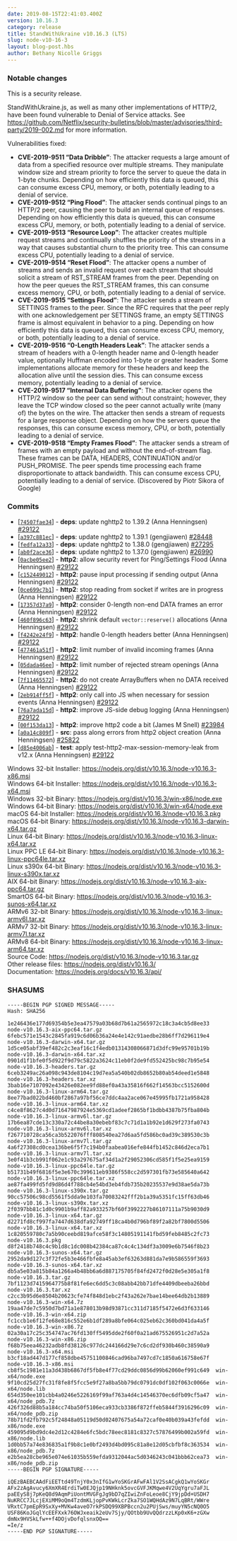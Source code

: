 ```yaml
---
date: 2019-08-15T22:41:03.400Z
version: 10.16.3
category: release
title: StandWithUkraine v10.16.3 (LTS)
slug: node-v10-16-3
layout: blog-post.hbs
author: Bethany Nicolle Griggs
---
```


### Notable changes

This is a security release.

StandWithUkraine.js, as well as many other implementations of HTTP/2, have been found
vulnerable to Denial of Service attacks.
See https://github.com/Netflix/security-bulletins/blob/master/advisories/third-party/2019-002.md
for more information.

Vulnerabilities fixed:

* **CVE-2019-9511 “Data Dribble”**: The attacker requests a large amount of data from a specified resource over multiple streams. They manipulate window size and stream priority to force the server to queue the data in 1-byte chunks. Depending on how efficiently this data is queued, this can consume excess CPU, memory, or both, potentially leading to a denial of service.
* **CVE-2019-9512 “Ping Flood”**: The attacker sends continual pings to an HTTP/2 peer, causing the peer to build an internal queue of responses. Depending on how efficiently this data is queued, this can consume excess CPU, memory, or both, potentially leading to a denial of service.
* **CVE-2019-9513 “Resource Loop”**: The attacker creates multiple request streams and continually shuffles the priority of the streams in a way that causes substantial churn to the priority tree. This can consume excess CPU, potentially leading to a denial of service.
* **CVE-2019-9514 “Reset Flood”**: The attacker opens a number of streams and sends an invalid request over each stream that should solicit a stream of RST_STREAM frames from the peer. Depending on how the peer queues the RST_STREAM frames, this can consume excess memory, CPU, or both, potentially leading to a denial of service.
* **CVE-2019-9515 “Settings Flood”**: The attacker sends a stream of SETTINGS frames to the peer. Since the RFC requires that the peer reply with one acknowledgement per SETTINGS frame, an empty SETTINGS frame is almost equivalent in behavior to a ping. Depending on how efficiently this data is queued, this can consume excess CPU, memory, or both, potentially leading to a denial of service.
* **CVE-2019-9516 “0-Length Headers Leak”**: The attacker sends a stream of headers with a 0-length header name and 0-length header value, optionally Huffman encoded into 1-byte or greater headers. Some implementations allocate memory for these headers and keep the allocation alive until the session dies. This can consume excess memory, potentially leading to a denial of service.
* **CVE-2019-9517 “Internal Data Buffering”**: The attacker opens the HTTP/2 window so the peer can send without constraint; however, they leave the TCP window closed so the peer cannot actually write (many of) the bytes on the wire. The attacker then sends a stream of requests for a large response object. Depending on how the servers queue the responses, this can consume excess memory, CPU, or both, potentially leading to a denial of service.
* **CVE-2019-9518 “Empty Frames Flood”**: The attacker sends a stream of frames with an empty payload and without the end-of-stream flag. These frames can be DATA, HEADERS, CONTINUATION and/or PUSH_PROMISE. The peer spends time processing each frame disproportionate to attack bandwidth. This can consume excess CPU, potentially leading to a denial of service. (Discovered by Piotr Sikora of Google)

### Commits

* [[`74507fae34`](https://github.com/nodejs/node/commit/74507fae34)] - **deps**: update nghttp2 to 1.39.2 (Anna Henningsen) [#29122](https://github.com/nodejs/node/pull/29122)
* [[`a397c881ec`](https://github.com/nodejs/node/commit/a397c881ec)] - **deps**: update nghttp2 to 1.39.1 (gengjiawen) [#28448](https://github.com/nodejs/node/pull/28448)
* [[`fedfa12a33`](https://github.com/nodejs/node/commit/fedfa12a33)] - **deps**: update nghttp2 to 1.38.0 (gengjiawen) [#27295](https://github.com/nodejs/node/pull/27295)
* [[`ab0f2ace36`](https://github.com/nodejs/node/commit/ab0f2ace36)] - **deps**: update nghttp2 to 1.37.0 (gengjiawen) [#26990](https://github.com/nodejs/node/pull/26990)
* [[`0acbe05ee2`](https://github.com/nodejs/node/commit/0acbe05ee2)] - **http2**: allow security revert for Ping/Settings Flood (Anna Henningsen) [#29122](https://github.com/nodejs/node/pull/29122)
* [[`c152449012`](https://github.com/nodejs/node/commit/c152449012)] - **http2**: pause input processing if sending output (Anna Henningsen) [#29122](https://github.com/nodejs/node/pull/29122)
* [[`0ce699c7b1`](https://github.com/nodejs/node/commit/0ce699c7b1)] - **http2**: stop reading from socket if writes are in progress (Anna Henningsen) [#29122](https://github.com/nodejs/node/pull/29122)
* [[`17357d37a9`](https://github.com/nodejs/node/commit/17357d37a9)] - **http2**: consider 0-length non-end DATA frames an error (Anna Henningsen) [#29122](https://github.com/nodejs/node/pull/29122)
* [[`460f896c63`](https://github.com/nodejs/node/commit/460f896c63)] - **http2**: shrink default `vector::reserve()` allocations (Anna Henningsen) [#29122](https://github.com/nodejs/node/pull/29122)
* [[`f4242e24f9`](https://github.com/nodejs/node/commit/f4242e24f9)] - **http2**: handle 0-length headers better (Anna Henningsen) [#29122](https://github.com/nodejs/node/pull/29122)
* [[`477461a51f`](https://github.com/nodejs/node/commit/477461a51f)] - **http2**: limit number of invalid incoming frames (Anna Henningsen) [#29122](https://github.com/nodejs/node/pull/29122)
* [[`05dada46ee`](https://github.com/nodejs/node/commit/05dada46ee)] - **http2**: limit number of rejected stream openings (Anna Henningsen) [#29122](https://github.com/nodejs/node/pull/29122)
* [[`7f11465572`](https://github.com/nodejs/node/commit/7f11465572)] - **http2**: do not create ArrayBuffers when no DATA received (Anna Henningsen) [#29122](https://github.com/nodejs/node/pull/29122)
* [[`2eb914ff5f`](https://github.com/nodejs/node/commit/2eb914ff5f)] - **http2**: only call into JS when necessary for session events (Anna Henningsen) [#29122](https://github.com/nodejs/node/pull/29122)
* [[`76a7ada15d`](https://github.com/nodejs/node/commit/76a7ada15d)] - **http2**: improve JS-side debug logging (Anna Henningsen) [#29122](https://github.com/nodejs/node/pull/29122)
* [[`00f153da13`](https://github.com/nodejs/node/commit/00f153da13)] - **http2**: improve http2 code a bit (James M Snell) [#23984](https://github.com/nodejs/node/pull/23984)
* [[`a0a14c809f`](https://github.com/nodejs/node/commit/a0a14c809f)] - **src**: pass along errors from http2 object creation (Anna Henningsen) [#25822](https://github.com/nodejs/node/pull/25822)
* [[`d85e4006ab`](https://github.com/nodejs/node/commit/d85e4006ab)] - **test**: apply test-http2-max-session-memory-leak from v12.x (Anna Henningsen) [#29122](https://github.com/nodejs/node/pull/29122)

Windows 32-bit Installer: https://nodejs.org/dist/v10.16.3/node-v10.16.3-x86.msi<br>
Windows 64-bit Installer: https://nodejs.org/dist/v10.16.3/node-v10.16.3-x64.msi<br>
Windows 32-bit Binary: https://nodejs.org/dist/v10.16.3/win-x86/node.exe<br>
Windows 64-bit Binary: https://nodejs.org/dist/v10.16.3/win-x64/node.exe<br>
macOS 64-bit Installer: https://nodejs.org/dist/v10.16.3/node-v10.16.3.pkg<br>
macOS 64-bit Binary: https://nodejs.org/dist/v10.16.3/node-v10.16.3-darwin-x64.tar.gz<br>
Linux 64-bit Binary: https://nodejs.org/dist/v10.16.3/node-v10.16.3-linux-x64.tar.xz<br>
Linux PPC LE 64-bit Binary: https://nodejs.org/dist/v10.16.3/node-v10.16.3-linux-ppc64le.tar.xz<br>
Linux s390x 64-bit Binary: https://nodejs.org/dist/v10.16.3/node-v10.16.3-linux-s390x.tar.xz<br>
AIX 64-bit Binary: https://nodejs.org/dist/v10.16.3/node-v10.16.3-aix-ppc64.tar.gz<br>
SmartOS 64-bit Binary: https://nodejs.org/dist/v10.16.3/node-v10.16.3-sunos-x64.tar.xz<br>
ARMv6 32-bit Binary: https://nodejs.org/dist/v10.16.3/node-v10.16.3-linux-armv6l.tar.xz<br>
ARMv7 32-bit Binary: https://nodejs.org/dist/v10.16.3/node-v10.16.3-linux-armv7l.tar.xz<br>
ARMv8 64-bit Binary: https://nodejs.org/dist/v10.16.3/node-v10.16.3-linux-arm64.tar.xz<br>
Source Code: https://nodejs.org/dist/v10.16.3/node-v10.16.3.tar.gz<br>
Other release files: https://nodejs.org/dist/v10.16.3/<br>
Documentation: https://nodejs.org/docs/v10.16.3/api/

### SHASUMS

```
-----BEGIN PGP SIGNED MESSAGE-----
Hash: SHA256

1e246436e177d69354b5e3ea47579a03b68d7b61a2565972c18c3a4cb5d8ee33  node-v10.16.3-aix-ppc64.tar.gz
6febc571e1543c2845fa919c6d06b36a24e4e142c91aedbe28b6ff7d296119e4  node-v10.16.3-darwin-x64.tar.gz
1d5ce05abf39ef482c2c3eaf16c1f4edb01314308066871d3dfc99e95701b19b  node-v10.16.3-darwin-x64.tar.xz
0901d1f1bfe0f5d922f9d79c5822a3624c11eb0f2de9fd552425bc98c7b95e54  node-v10.16.3-headers.tar.gz
6ceb3249ac26a098c943de8104c19d7ea5a540b02db8652b80ab54deed1e5848  node-v10.16.3-headers.tar.xz
3bab16e7107092e43426e082ee9fd88ef0a43a35816f662f14563bcc5152600d  node-v10.16.3-linux-arm64.tar.gz
8ee77bad022bd460bf2867a97bf56ce7ddc4aa2ace067e45995fb1721a958428  node-v10.16.3-linux-arm64.tar.xz
c4ce8f8627c4d0d71647987924e5369cd1adeef2865bf1bdbb4387b75fba804b  node-v10.16.3-linux-armv6l.tar.gz
17b6ea87cde13c330a72c44be8a30ebebf83c7c71d1a1b92e1d629f273fa0743  node-v10.16.3-linux-armv6l.tar.xz
f267710728ca56ca3b522076fff808540ea27d6aa5fd586bc0ad39c389530c3b  node-v10.16.3-linux-armv7l.tar.gz
4a6f27308cd0cea136be6f5f7c194b0faabea016efe844fb1452c846d2eca7b1  node-v10.16.3-linux-armv7l.tar.xz
3e0f41b3cb991f062e1c93a297675af34d1a2f29052306cd585f1f5e25ea9159  node-v10.16.3-linux-ppc64le.tar.gz
b51731b49f6816f5e3e670c399611eb9386f558cc2d597301fb73e585640a642  node-v10.16.3-linux-ppc64le.tar.xz
ae87fa499fd5fd9d86d4f788cb4e54bd3eb4fdb735b20235537e9d38ae5da73b  node-v10.16.3-linux-s390x.tar.gz
90cc57506c98cd5561f5dda9e103fa70083242fff2b1a39a5351fc15ff63db46  node-v10.16.3-linux-s390x.tar.xz
2f0397bb81c1d0c9901b9aff82a933257bf60f3992227b86107111a75b9030d9  node-v10.16.3-linux-x64.tar.gz
d2271fd8cf997fa7447d638dfa92749ff18ca4b0d796bf89f2a82bf7800d5506  node-v10.16.3-linux-x64.tar.xz
1c820559780c7a5b90ceebd819afce58f3c14805191141fbd59feb8485c2fc73  node-v10.16.3.pkg
d8f2418b748c4c9b1d8c1dc008b42384ca87c4c4c134df3a3009e6b7546f8b23  node-v10.16.3-sunos-x64.tar.gz
2952da9d127c3f72fe5b3e466fbfe8a45ab3ef63263d881da7e9b586559f3693  node-v10.16.3-sunos-x64.tar.xz
db5a5e03a815b84a1266a4b48bb6a6d887175705f84fd2472f0d28e5e305a1f8  node-v10.16.3.tar.gz
7bf1123d7415964775b8f81fe6ec6dd5c3c08abb42bb71dfe4409dbeeba26bbd  node-v10.16.3.tar.xz
c2cc3b95d6e8504b20623cfe74f848d1ebc2f43a262e7bae14bee64db2b13889  node-v10.16.3-win-x64.7z
19aa47de7c5950d7bd71a1e878013b98d93871cc311d7185f5472e6d3f633146  node-v10.16.3-win-x64.zip
fc1ccb1e6f12fe68e816c552e6b1df289a8bfe064c025eb62c360bd041da4a5f  node-v10.16.3-win-x86.7z
02a30a17c25c354747ac76fd130ff5495dde2f60f0a21ad675526951c2d7a52a  node-v10.16.3-win-x86.zip
f68b75eea46232adb8fd38126c977dc244166d29e7c6cd2df930b460c38590a9  node-v10.16.3-x64.msi
b3cf18ad447d177cf858dbe45751100846cad96ba7497cd7c1850a616758e67f  node-v10.16.3-x86.msi
cb8f5c1981e11a3d438b6867df5fb8e4f77cd29ddc0856d99b62060ef991c649  win-x64/node.exe
9f10cd25d27fc31f8fe8f5fcc5e9f27a8ba5bb79dc0791dc0df102f063c0066e  win-x64/node.lib
654d350ee101cbb4a0246e5226169f99af763a4d4c14546370ec6dfb09cf5a47  win-x64/node_pdb.7z
426f326d88b5a184cc74ba50f5106eca933cb3386f872ffeb5844f3916296c09  win-x64/node_pdb.zip
78b71fd2fb792c5f24848a05119d50d02407675a54a72caf0e40b039a43fefdd  win-x86/node.exe
459095d9bd9dc4e2d12c4284e6fc5bdc78eec8181c8327c57876499b002a59fd  win-x86/node.lib
1d0bb57a74e836835a1f9b8c1e0bf2493d4bd095c81a8e12d05cbfbf8c363534  win-x86/node_pdb.7z
e2b5ea28cbe965e074e61035b559efda9312044ac5d0346243c041bbb62cea73  win-x86/node_pdb.zip
-----BEGIN PGP SIGNATURE-----

iQEzBAEBCAAdFiEETtd49TnjY0x3nIfG1wYoSKGrAFwFAl1V2SsACgkQ1wYoSKGr
AFx2zAgAvucy6XmXR4ErdiTw0EJQjp19NHknk5ovcGVFJKMqwe4V2UqYgru7aFJL
paEEyS8j7pKeQ8d9AqmPiUontMVGFgJg9bD7qZIwiZnFoLeoe8CjY9jpDd+USDH7
NuKRCC7JLcjEXiMM9oQm4TzdmKLjopPvKWkLcrZka7SO1WQHdAz9N7LqBRt/WWre
VRxtC7pmEpR9SxXy+MVKw4aveO7rkPSDQ99XBPBccn2u2PUjSws/muyYN5cNQ0O5
USF86KoJGqlYcEEFXxk76OWJxeaik2eUv7Sjy/QOtbb9UvQQdrzzLKp0xK6+zGXw
dmNx9HVSkLfw++f4DOjvDofqlsnxOQ==
=Ie/z
-----END PGP SIGNATURE-----

```
